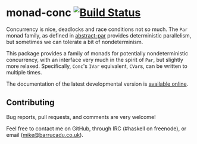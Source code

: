 monad-conc [![Build Status][build-status]][build-log]
==========

Concurrency is nice, deadlocks and race conditions not so much. The
`Par` monad family, as defined in [abstract-par][] provides
deterministic parallelism, but sometimes we can tolerate a bit of
nondeterminism.

This package provides a family of monads for potentially
nondeterministic concurrency, with an interface very much in the
spirit of `Par`, but slightly more relaxed. Specifically, `Conc`'s
`IVar` equivalent, `CVar`s, can be written to multiple times.

The documentation of the latest developmental version is
[available online][docs].

Contributing
------------

Bug reports, pull requests, and comments are very welcome!

Feel free to contact me on GitHub, through IRC (#haskell on freenode),
or email (mike@barrucadu.co.uk).

[build-status]: https://travis-ci.org/barrucadu/monad-conc.svg?branch=master
[build-log]:    https://travis-ci.org/barrucadu/monad-conc
[abstract-par]: https://hackage.haskell.org/package/abstract-par/docs/Control-Monad-Par-Class.html
[docs]:         https://barrucadu.github.io/monad-conc
